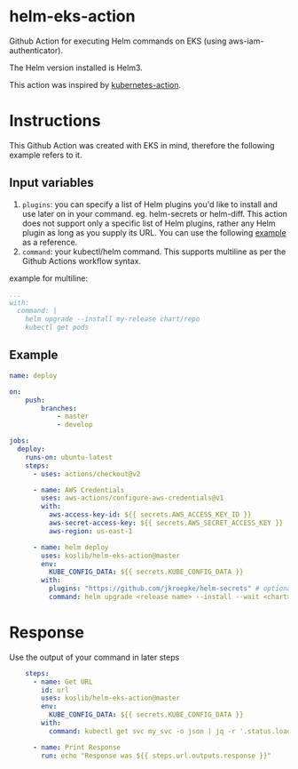 # helm-eks-action
Github Action for  executing Helm commands on EKS (using aws-iam-authenticator).

The Helm version installed is Helm3.

This action was inspired by [kubernetes-action](https://github.com/Jberlinsky/kubernetes-action).

# Instructions

This Github Action was created with EKS in mind, therefore the following example refers to it.

## Input variables

1. `plugins`: you can specify a list of Helm plugins you'd like to install and use later on in your command. eg. helm-secrets or helm-diff. This action does not support only a specific list of Helm plugins, rather any Helm plugin as long as you supply its URL. You can use the following [example](#example) as a reference.
2. `command`: your kubectl/helm command. This supports multiline as per the Github Actions workflow syntax.

example for multiline:
```yaml
...
with:
  command: |
    helm upgrade --install my-release chart/repo
    kubectl get pods
```

## Example

```yaml
name: deploy

on:
    push:
        branches:
            - master
            - develop

jobs:
  deploy:
    runs-on: ubuntu-latest
    steps:
      - uses: actions/checkout@v2

      - name: AWS Credentials
        uses: aws-actions/configure-aws-credentials@v1
        with:
          aws-access-key-id: ${{ secrets.AWS_ACCESS_KEY_ID }}
          aws-secret-access-key: ${{ secrets.AWS_SECRET_ACCESS_KEY }}
          aws-region: us-east-1

      - name: helm deploy
        uses: koslib/helm-eks-action@master
        env:
          KUBE_CONFIG_DATA: ${{ secrets.KUBE_CONFIG_DATA }}
        with:
          plugins: "https://github.com/jkroepke/helm-secrets" # optional
          command: helm upgrade <release name> --install --wait <chart> -f <path to values.yaml>
```

# Response

Use the output of your command in later steps

```yaml
    steps:
      - name: Get URL
        id: url
        uses: koslib/helm-eks-action@master
        env:
          KUBE_CONFIG_DATA: ${{ secrets.KUBE_CONFIG_DATA }}
        with:
          command: kubectl get svc my_svc -o json | jq -r '.status.loadBalancer.ingress[0].hostname'

      - name: Print Response
        run: echo "Response was ${{ steps.url.outputs.response }}"

```


